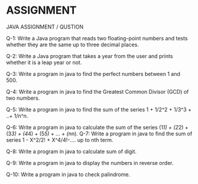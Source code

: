 # ASSIGNMENT
JAVA ASSIGNMENT / QUSTION 

Q-1: Write a Java program that reads two floating-point numbers and tests whether they are the same up to three decimal places.

Q-2: Write a Java program that takes a year from the user and prints whether it is a leap year or not.

Q-3: Write a program in java to find the perfect numbers between 1 and 500.

Q-4: Write a program in java to find the Greatest Common Divisor (GCD) of two numbers.

Q-5: Write a program in java to find the sum of the series 1 + 1/2^2 + 1/3^3 + ..+ 1/n^n.

Q-6: Write a program in java to calculate the sum of the series (1*1) + (2*2) + (3*3) + (4*4) + (5*5) + ... + (n*n). Q-7: Write a program in java to find the sum of series 1 - X^2/2! + X^4/4!-.... up to nth term.

Q-8: Write a program in java to calculate sum of digit.

Q-9: Write a program in java to display the numbers in reverse order. 

Q-10: Write a program in java to check palindrome.
